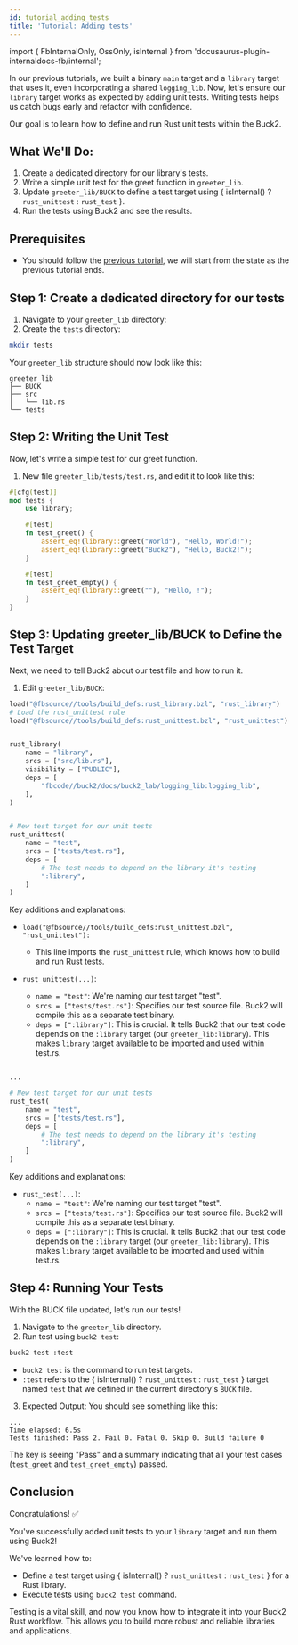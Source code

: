 ```yaml
---
id: tutorial_adding_tests
title: 'Tutorial: Adding tests'
---
```


import { FbInternalOnly, OssOnly, isInternal } from
'docusaurus-plugin-internaldocs-fb/internal';

In our previous tutorials, we built a binary `main` target and a `library`
target that uses it, even incorporating a shared `logging_lib`. Now, let's
ensure our `library` target works as expected by adding unit tests. Writing
tests helps us catch bugs early and refactor with confidence.

Our goal is to learn how to define and run Rust unit tests within the Buck2.

## What We'll Do:

1. Create a dedicated directory for our library's tests.
2. Write a simple unit test for the greet function in `greeter_lib`.
3. Update `greeter_lib/BUCK` to define a test target using { isInternal() ?
   <code>rust_unittest</code> : <code>rust_test</code> }.
4. Run the tests using Buck2 and see the results.

## Prerequisites

- You should follow the [previous tutorial](../tutorial_adding_dependencies), we
  will start from the state as the previous tutorial ends.

## Step 1: Create a dedicated directory for our tests

1. Navigate to your `greeter_lib` directory:
2. Create the `tests` directory:

```bash
mkdir tests
```

Your `greeter_lib` structure should now look like this:

```
greeter_lib
├── BUCK
├── src
│   └── lib.rs
└── tests
```

## Step 2: Writing the Unit Test

Now, let's write a simple test for our greet function.

1. New file `greeter_lib/tests/test.rs`, and edit it to look like this:

```rust
#[cfg(test)]
mod tests {
    use library;

    #[test]
    fn test_greet() {
        assert_eq!(library::greet("World"), "Hello, World!");
        assert_eq!(library::greet("Buck2"), "Hello, Buck2!");
    }

    #[test]
    fn test_greet_empty() {
        assert_eq!(library::greet(""), "Hello, !");
    }
}
```

## Step 3: Updating greeter_lib/BUCK to Define the Test Target

Next, we need to tell Buck2 about our test file and how to run it.

1. Edit `greeter_lib/BUCK`:

<FbInternalOnly>

```python
load("@fbsource//tools/build_defs:rust_library.bzl", "rust_library")
# Load the rust_unittest rule
load("@fbsource//tools/build_defs:rust_unittest.bzl", "rust_unittest")


rust_library(
    name = "library",
    srcs = ["src/lib.rs"],
    visibility = ["PUBLIC"],
    deps = [
        "fbcode//buck2/docs/buck2_lab/logging_lib:logging_lib",
    ],
)


# New test target for our unit tests
rust_unittest(
    name = "test",
    srcs = ["tests/test.rs"],
    deps = [
        # The test needs to depend on the library it's testing
        ":library",
    ]
)
```

Key additions and explanations:

- `load("@fbsource//tools/build_defs:rust_unittest.bzl", "rust_unittest"):`
  - This line imports the `rust_unittest` rule, which knows how to build and run
    Rust tests.

- `rust_unittest(...)`:
  - `name = "test"`: We're naming our test target "test".
  - `srcs = ["tests/test.rs"]`: Specifies our test source file. Buck2 will
    compile this as a separate test binary.
  - `deps = [":library"]`: This is crucial. It tells Buck2 that our test code
    depends on the `:library` target (our `greeter_lib:library`). This makes
    `library` target available to be imported and used within test.rs.

</FbInternalOnly>

<OssOnly>

```python

...

# New test target for our unit tests
rust_test(
    name = "test",
    srcs = ["tests/test.rs"],
    deps = [
        # The test needs to depend on the library it's testing
        ":library",
    ]
)
```

Key additions and explanations:

- `rust_test(...)`:
  - `name = "test"`: We're naming our test target "test".
  - `srcs = ["tests/test.rs"]`: Specifies our test source file. Buck2 will
    compile this as a separate test binary.
  - `deps = [":library"]`: This is crucial. It tells Buck2 that our test code
    depends on the `:library` target (our `greeter_lib:library`). This makes
    `library` target available to be imported and used within test.rs.

</OssOnly>

## Step 4: Running Your Tests

With the BUCK file updated, let's run our tests!

1. Navigate to the `greeter_lib` directory.
2. Run test using `buck2 test`:

```bash
buck2 test :test
```

- `buck2 test` is the command to run test targets.
- `:test` refers to the { isInternal() ? <code>rust_unittest</code> :
  <code>rust_test</code> } target named `test` that we defined in the current
  directory's `BUCK` file.

3. Expected Output: You should see something like this:

```
...
Time elapsed: 6.5s
Tests finished: Pass 2. Fail 0. Fatal 0. Skip 0. Build failure 0
```

The key is seeing "Pass" and a summary indicating that all your test cases
(`test_greet` and `test_greet_empty`) passed.

## Conclusion

Congratulations! ✅

You've successfully added unit tests to your `library` target and run them using
Buck2!

We've learned how to:

- Define a test target using { isInternal() ? <code>rust_unittest</code> :
  <code>rust_test</code> } for a Rust library.
- Execute tests using `buck2 test` command.

Testing is a vital skill, and now you know how to integrate it into your Buck2
Rust workflow. This allows you to build more robust and reliable libraries and
applications.

